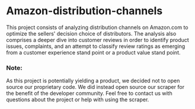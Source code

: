 # Amazon-distribution-channels
This project consists of analyzing distribution channels on Amazon.com to optimize the sellers' decision choice of distributors. The analysis also comprises a deeper dive into customer reviews in order to identify product issues, complaints, and an attempt to classify review ratings as emerging from a customer experience stand point or a product value stand point.

### Note:
As this project is potentially yielding a product, we decided not to open source our proprietary code. We did instead open source our scraper for the benefit of the developer community.
Feel free to contact us with questions about the project or help with using the scraper.
